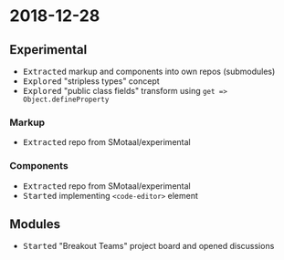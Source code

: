 ﻿# 2018-12-28

## Experimental

- <kbd>Extracted</kbd> markup and components into own repos (submodules)
- <kbd>Explored</kbd> "stripless types" concept
- <kbd>Explored</kbd> "public class fields" transform using `get => Object.defineProperty`

### Markup

- <kbd>Extracted</kbd> repo from SMotaal/experimental

### Components

- <kbd>Extracted</kbd> repo from SMotaal/experimental
- <kbd>Started</kbd> implementing `<code-editor>` element

## Modules

- <kbd>Started</kbd> "Breakout Teams" project board and opened discussions

